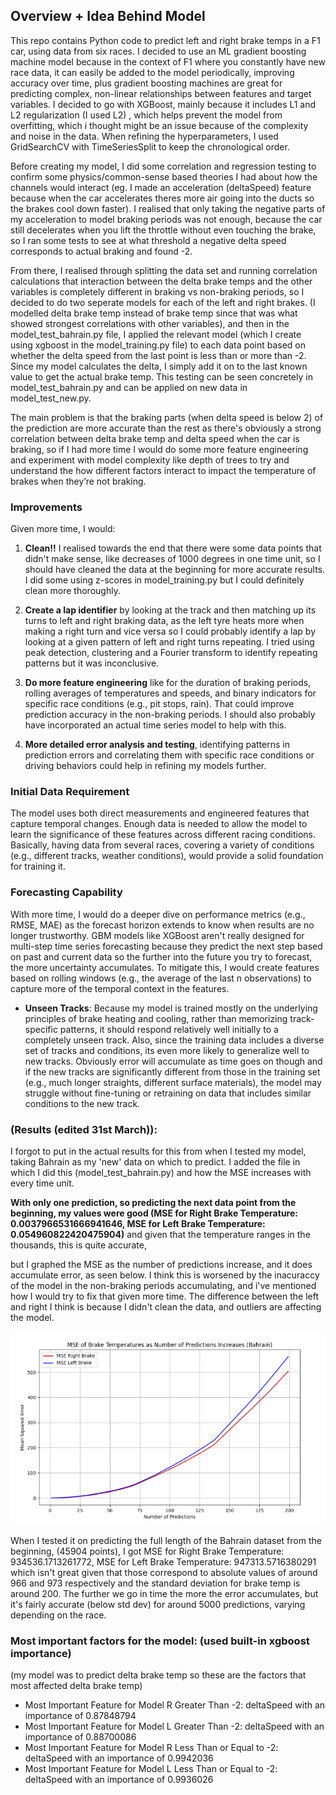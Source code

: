 ## Overview + Idea Behind Model

This repo contains Python code to predict left and right brake temps in a F1 car, using data from six races. I decided to use an ML gradient boosting machine model because in the context of F1 where you constantly have new race data, it can easily be added to the model periodically, improving accuracy over time, plus gradient boosting machines are great for predicting complex, non-linear relationships between features and target variables. I decided to go with XGBoost, mainly because it includes L1 and L2 regularization (I used L2) , which helps prevent the model from overfitting, which i thought might be an issue because of the complexity and noise in the data. When refining the hyperparameters, I used GridSearchCV with TimeSeriesSplit to keep the chronological order.

Before creating my model, I did some correlation and regression testing to confirm some physics/common-sense based theories I had about how the channels would interact (eg. I made an acceleration (deltaSpeed) feature because when the car accelerates theres more air going into the ducts so the brakes cool down faster). I realised that only taking the negative parts of my acceleration to model braking periods was not enough, because the car still decelerates when you lift the throttle without even touching the brake, so I ran some tests to see at what threshold a negative delta speed corresponds to actual braking and found -2.

From there, I realised through splitting the data set and running correlation calculations that interaction between the delta brake temps and the other variables is completely different in braking vs non-braking periods, so I decided to do two seperate models for each of the left and right brakes. (I modelled delta brake temp instead of brake temp since that was what showed strongest correlations with other variables), and then in the model_test_bahrain.py file, I applied the relevant model (which I create using xgboost in the model_training.py file) to each data point based on whether the delta speed from the last point is less than or more than -2. Since my model calculates the delta, I simply add it on to the last known value to get the actual brake temp. This testing can be seen concretely in model_test_bahrain.py and can be applied on new data in model_test_new.py.

The main problem is that the braking parts (when delta speed is below 2) of the prediction are more accurate than the rest as there's obviously a strong correlation between delta brake temp and delta speed when the car is braking, so if I had more time I would do some more feature engineering and experiment with model complexity like depth of trees to try and understand the how different factors interact to impact the temperature of brakes when they’re not braking. 


### Improvements

Given more time, I would:

1. **Clean!!** I realised towards the end that there were some data points that didn't make sense, like decreases of 1000 degrees in one time unit, so I should have cleaned the data at the beginning for more accurate results. I did some using z-scores in model_training.py but I could definitely clean more thoroughly.


2. **Create a lap identifier** by looking at the track and then matching up its turns to left and right braking data, as the left tyre heats more when making a right turn and vice versa so I could probably identify a lap by looking at a given pattern of left and right turns repeating. I tried using peak detection, clustering and a Fourier transform to identify repeating patterns but it was inconclusive.


3. **Do more feature engineering** like for the duration of braking periods, rolling averages of temperatures and speeds, and binary indicators for specific race conditions (e.g., pit stops, rain). That could improve prediction accuracy in the non-braking periods. I should also probably have incorporated an actual time series model to help with this.


4. **More detailed error analysis and testing**, identifying patterns in prediction errors and correlating them with specific race conditions or driving behaviors could help in refining my models further.

### Initial Data Requirement

The model uses both direct measurements and engineered features that capture temporal changes. Enough data is needed to allow the model to learn the significance of these features across different racing conditions. Basically, having data from several races, covering a variety of conditions (e.g., different tracks, weather conditions), would provide a solid foundation for training it.

### Forecasting Capability

With more time, I would do a deeper dive on performance metrics (e.g., RMSE, MAE) as the forecast horizon extends to know when results are no longer trustworthy. GBM models like XGBoost aren't really designed for multi-step time series forecasting because they predict the next step based on past and current data so the further into the future you try to forecast, the more uncertainty accumulates. To mitigate this, I would create features based on rolling windows (e.g., the average of the last n observations) to capture more of the temporal context in the features.

- **Unseen Tracks**: Because my model is trained mostly on the underlying principles of brake heating and cooling, rather than memorizing track-specific patterns, it should respond relatively well initially to a completely unseen track. Also, since the training data includes a diverse set of tracks and conditions, its even more likely to generalize well to new tracks. Obviously error will accumulate as time goes on though and if the new tracks are significantly different from those in the training set (e.g., much longer straights, different surface materials), the model may struggle without fine-tuning or retraining on data that includes similar conditions to the new track.

### (Results (edited 31st March)):
I forgot to put in the actual results for this from when I tested my model, taking Bahrain as my 'new' data on which to predict. I added the file in which I did this (model_test_bahrain.py) and how the MSE increases with every time unit. 

**With only one prediction, so predicting the next data point from the beginning, my values were good (MSE for Right Brake Temperature: 0.0037966531666941646, MSE for Left Brake Temperature: 0.054960822420475904)** and given that the temperature ranges in the thousands, this is quite accurate, 

but I graphed the MSE as the number of predictions increase, and it does accumulate error, as seen below. I think this is worsened by the inacuraccy of the model in the non-braking periods accumulating, and i've mentioned how I would try to fix that given more time.
The difference between the left and right I think is because I didn't clean the data, and outliers are affecting the model.


![mse_plot.png](mse_plot.png)

When I tested it on predicting the full length of the Bahrain dataset from the beginning, (45904 points), I got MSE for Right Brake Temperature: 934536.1713261772, MSE for Left Brake Temperature: 947313.5716380291 which isn't great given that those correspond to absolute values of around 966 and 973 respectively and the standard deviation for brake temp is around 200. The further we go in time the more the error accumulates, but it's fairly accurate (below std dev) for around 5000 predictions, varying depending on the race.


### Most important factors for the model: (used built-in xgboost importance)

(my model was to predict delta brake temp so these are the factors that most affected delta brake temp)

* Most Important Feature for Model R Greater Than -2: deltaSpeed with an importance of 0.87848794
* Most Important Feature for Model L Greater Than -2: deltaSpeed with an importance of 0.88700086
* Most Important Feature for Model R Less Than or Equal to -2: deltaSpeed with an importance of 0.9942036
* Most Important Feature for Model L Less Than or Equal to -2: deltaSpeed with an importance of 0.9936026

